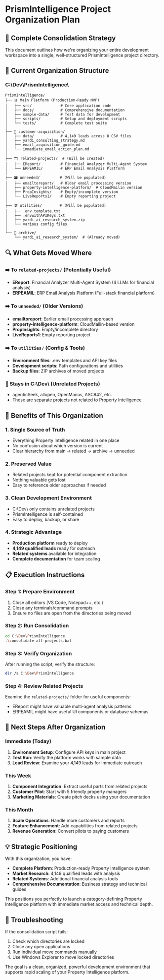 # PrismIntelligence Project Organization Plan

## 🎯 Complete Consolidation Strategy

This document outlines how we're organizing your entire development workspace into a single, well-structured PrismIntelligence project directory.

## 📁 Current Organization Structure

### C:\Dev\PrismIntelligence\
```
PrismIntelligence/
├── 📊 Main Platform (Production-Ready MVP)
│   ├── src/             # Core application code
│   ├── docs/            # Comprehensive documentation  
│   ├── sample-data/     # Test data for development
│   ├── scripts/         # Setup and deployment scripts
│   └── tests/           # Complete test suite
│
├── 🎯 customer-acquisition/
│   ├── data/            # 4,149 leads across 8 CSV files
│   ├── yardi_consulting_strategy.md
│   ├── email_acquisition_guide.md
│   └── immediate_email_action_plan.md
│
├── 🗂️ related-projects/  # (Will be created)
│   ├── EReport/         # Financial Analyzer Multi-Agent System
│   └── ERPEAMIL/        # ERP Email Analysis Platform
│
├── 🗃️ unneeded/         # (Will be populated)
│   ├── emailtoreport/   # Older email processing version
│   ├── property-intelligence-platform/  # CloudMailin version
│   ├── PropInsights/    # Empty/incomplete version
│   └── LiveReports1/    # Empty reporting project
│
├── 🛠️ utilities/        # (Will be populated)
│   ├── .env.template.txt
│   ├── .envwithAPIKeys.txt
│   ├── yardi_ai_research_system.zip
│   └── various config files
│
└── 📁 archive/
    └── yardi_ai_research_system/  # (Already moved)
```

## 🔍 What Gets Moved Where

### ➡️ To `related-projects/` (Potentially Useful)
- **EReport**: Financial Analyzer Multi-Agent System (4 LLMs for financial analysis)
- **ERPEAMIL**: ERP Email Analysis Platform (Full-stack financial platform)

### ➡️ To `unneeded/` (Older Versions)
- **emailtoreport**: Earlier email processing approach
- **property-intelligence-platform**: CloudMailin-based version  
- **PropInsights**: Empty/incomplete directory
- **LiveReports1**: Empty reporting project

### ➡️ To `utilities/` (Config & Tools)
- **Environment files**: .env templates and API key files
- **Development scripts**: Path configurations and utilities
- **Backup files**: ZIP archives of moved projects

### 🚫 Stays in C:\Dev\ (Unrelated Projects)
- agenticSeek, allopen, OpenManus, ASC842, etc.
- These are separate projects not related to Property Intelligence

## 🚀 Benefits of This Organization

### 1. **Single Source of Truth**
- Everything Property Intelligence related in one place
- No confusion about which version is current
- Clear hierarchy from main → related → archive → unneeded

### 2. **Preserved Value**
- Related projects kept for potential component extraction
- Nothing valuable gets lost
- Easy to reference older approaches if needed

### 3. **Clean Development Environment**
- C:\Dev\ only contains unrelated projects
- PrismIntelligence is self-contained
- Easy to deploy, backup, or share

### 4. **Strategic Advantage**
- **Production platform** ready to deploy
- **4,149 qualified leads** ready for outreach
- **Related systems** available for integration
- **Complete documentation** for team scaling

## 📋 Execution Instructions

### Step 1: Prepare Environment
1. Close all editors (VS Code, Notepad++, etc.)
2. Close any terminals/command prompts
3. Ensure no files are open from the directories being moved

### Step 2: Run Consolidation
```bash
cd C:\Dev\PrismIntelligence
.\consolidate-all-projects.bat
```

### Step 3: Verify Organization
After running the script, verify the structure:
```bash
dir /s C:\Dev\PrismIntelligence
```

### Step 4: Review Related Projects
Examine the `related-projects/` folder for useful components:
- EReport might have valuable multi-agent analysis patterns
- ERPEAMIL might have useful UI components or database schemas

## 🎯 Next Steps After Organization

### Immediate (Today)
1. **Environment Setup**: Configure API keys in main project
2. **Test Run**: Verify the platform works with sample data
3. **Lead Review**: Examine your 4,149 leads for immediate outreach

### This Week  
1. **Component Integration**: Extract useful parts from related projects
2. **Customer Pilot**: Start with 5 friendly property managers
3. **Marketing Materials**: Create pitch decks using your documentation

### This Month
1. **Scale Operations**: Handle more customers and reports
2. **Feature Enhancement**: Add capabilities from related projects
3. **Revenue Generation**: Convert pilots to paying customers

## 💡 Strategic Positioning

With this organization, you have:
- **Complete Platform**: Production-ready Property Intelligence system
- **Market Research**: 4,149 qualified leads with analysis
- **Related Systems**: Additional financial analysis tools
- **Comprehensive Documentation**: Business strategy and technical guides

This positions you perfectly to launch a category-defining Property Intelligence platform with immediate market access and technical depth.

## 🔧 Troubleshooting

If the consolidation script fails:
1. Check which directories are locked
2. Close any open applications
3. Run individual move commands manually
4. Use Windows Explorer to move locked directories

The goal is a clean, organized, powerful development environment that supports rapid scaling of your Property Intelligence platform.
